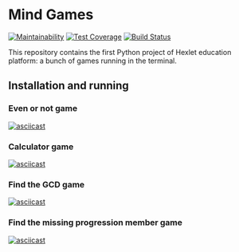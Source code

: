 # Mind Games

[![Maintainability](https://api.codeclimate.com/v1/badges/a99a88d28ad37a79dbf6/maintainability)](https://codeclimate.com/github/codeclimate/codeclimate/maintainability)
[![Test Coverage](https://api.codeclimate.com/v1/badges/a99a88d28ad37a79dbf6/test_coverage)](https://codeclimate.com/github/codeclimate/codeclimate/test_coverage)
[![Build Status](https://travis-ci.org/Paspr/python-project-lvl1.svg?branch=master)](https://travis-ci.org/Paspr/python-project-lvl1)

This repository contains the first Python project of Hexlet education platform: a bunch of games running in the terminal.

## Installation and running
### Even or not game
[![asciicast](https://asciinema.org/a/kakKDr5avAfdY4xyiv5zmvmCc.svg)](https://asciinema.org/a/kakKDr5avAfdY4xyiv5zmvmCc)
### Calculator game
[![asciicast](https://asciinema.org/a/h2R7V75DoIvOz1Ue6Wk2IUqwh.svg)](https://asciinema.org/a/h2R7V75DoIvOz1Ue6Wk2IUqwh)
### Find the GCD game
[![asciicast](https://asciinema.org/a/0gBdeqrbhJuosz0eXuTWA4Pnk.svg)](https://asciinema.org/a/0gBdeqrbhJuosz0eXuTWA4Pnk)
### Find the missing progression member game
[![asciicast](https://asciinema.org/a/CsOXiP018dUYEB0lilCfDf3gs.svg)](https://asciinema.org/a/CsOXiP018dUYEB0lilCfDf3gs)